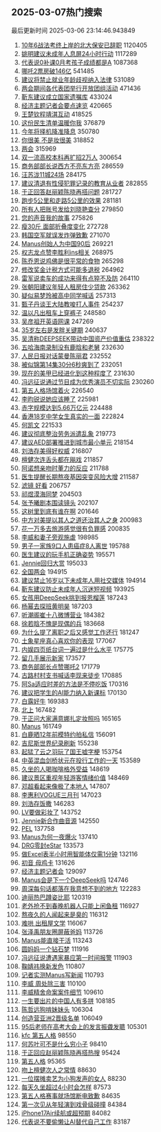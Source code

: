 ## 2025-03-07热门搜索 
最后更新时间 2025-03-06 23:14:46.943849 
1. [10年6战法考终上岸的北大保安已辞职](https://s.weibo.com/weibo?q=%2310%E5%B9%B46%E6%88%98%E6%B3%95%E8%80%83%E7%BB%88%E4%B8%8A%E5%B2%B8%E7%9A%84%E5%8C%97%E5%A4%A7%E4%BF%9D%E5%AE%89%E5%B7%B2%E8%BE%9E%E8%81%8C%23&t=31&band_rank=1&Refer=top) 1120405
1. [姚明建议未成年人息屏24小时行动](https://s.weibo.com/weibo?q=%23%E5%A7%9A%E6%98%8E%E5%BB%BA%E8%AE%AE%E6%9C%AA%E6%88%90%E5%B9%B4%E4%BA%BA%E6%81%AF%E5%B1%8F24%E5%B0%8F%E6%97%B6%E8%A1%8C%E5%8A%A8%23&t=31&band_rank=1&Refer=top) 1117289
1. [代表说0补课0月考孩子成绩都是A](https://s.weibo.com/weibo?q=%23%E4%BB%A3%E8%A1%A8%E8%AF%B40%E8%A1%A5%E8%AF%BE0%E6%9C%88%E8%80%83%E5%AD%A9%E5%AD%90%E6%88%90%E7%BB%A9%E9%83%BD%E6%98%AFA%23&t=31&band_rank=1&Refer=top) 1087368
1. [哪吒2票房破146亿](https://s.weibo.com/weibo?q=%23%E5%93%AA%E5%90%922%E7%A5%A8%E6%88%BF%E7%A0%B4146%E4%BA%BF%23&t=31&band_rank=2&Refer=top) 541485
1. [建议将禁止就业年龄歧视纳入法律](https://s.weibo.com/weibo?q=%23%E5%BB%BA%E8%AE%AE%E5%B0%86%E7%A6%81%E6%AD%A2%E5%B0%B1%E4%B8%9A%E5%B9%B4%E9%BE%84%E6%AD%A7%E8%A7%86%E7%BA%B3%E5%85%A5%E6%B3%95%E5%BE%8B%23&t=31&band_rank=2&Refer=top) 531089
1. [两会期间各代表团举行开放团组活动](https://s.weibo.com/weibo?q=%23%E4%B8%A4%E4%BC%9A%E6%9C%9F%E9%97%B4%E5%90%84%E4%BB%A3%E8%A1%A8%E5%9B%A2%E4%B8%BE%E8%A1%8C%E5%BC%80%E6%94%BE%E5%9B%A2%E7%BB%84%E6%B4%BB%E5%8A%A8%23&t=31&band_rank=3&Refer=top) 471436
1. [靳东建议成立国家遗嘱库](https://s.weibo.com/weibo?q=%23%E9%9D%B3%E4%B8%9C%E5%BB%BA%E8%AE%AE%E6%88%90%E7%AB%8B%E5%9B%BD%E5%AE%B6%E9%81%97%E5%98%B1%E5%BA%93%23&t=31&band_rank=4&Refer=top) 433024
1. [经济主题记者会要点速览](https://s.weibo.com/weibo?q=%23%E7%BB%8F%E6%B5%8E%E4%B8%BB%E9%A2%98%E8%AE%B0%E8%80%85%E4%BC%9A%E8%A6%81%E7%82%B9%E9%80%9F%E8%A7%88%23&t=31&band_rank=3&Refer=top) 420665
1. [王楚钦程靖淇互动](https://s.weibo.com/weibo?q=%23%E7%8E%8B%E6%A5%9A%E9%92%A6%E7%A8%8B%E9%9D%96%E6%B7%87%E4%BA%92%E5%8A%A8%23&t=31&band_rank=4&Refer=top) 418525
1. [这份民生清单温暖你我](https://s.weibo.com/weibo?q=%23%E8%BF%99%E4%BB%BD%E6%B0%91%E7%94%9F%E6%B8%85%E5%8D%95%E6%B8%A9%E6%9A%96%E4%BD%A0%E6%88%91%23&t=31&band_rank=3&Refer=top) 376879
1. [今年将择机降准降息](https://s.weibo.com/weibo?q=%23%E4%BB%8A%E5%B9%B4%E5%B0%86%E6%8B%A9%E6%9C%BA%E9%99%8D%E5%87%86%E9%99%8D%E6%81%AF%23&t=31&band_rank=4&Refer=top) 350780
1. [你很美 不是妆很美](https://s.weibo.com/weibo?q=%E4%BD%A0%E5%BE%88%E7%BE%8E%20%E4%B8%8D%E6%98%AF%E5%A6%86%E5%BE%88%E7%BE%8E&t=31&band_rank=5&Refer=top) 318852
1. [两会](https://s.weibo.com/weibo?q=%23%E4%B8%A4%E4%BC%9A%23&t=31&band_rank=6&Refer=top) 315969
1. [双一流高校本科再扩招2万人](https://s.weibo.com/weibo?q=%23%E5%8F%8C%E4%B8%80%E6%B5%81%E9%AB%98%E6%A0%A1%E6%9C%AC%E7%A7%91%E5%86%8D%E6%89%A9%E6%8B%9B2%E4%B8%87%E4%BA%BA%23&t=31&band_rank=7&Refer=top) 300654
1. [商务部部长说西方不亮东方亮](https://s.weibo.com/weibo?q=%23%E5%95%86%E5%8A%A1%E9%83%A8%E9%83%A8%E9%95%BF%E8%AF%B4%E8%A5%BF%E6%96%B9%E4%B8%8D%E4%BA%AE%E4%B8%9C%E6%96%B9%E4%BA%AE%23&t=31&band_rank=8&Refer=top) 286559
1. [汪苏泷11城24场](https://s.weibo.com/weibo?q=%23%E6%B1%AA%E8%8B%8F%E6%B3%B711%E5%9F%8E24%E5%9C%BA%23&t=31&band_rank=9&Refer=top) 284175
1. [建议清退有性侵犯罪记录的教育从业者](https://s.weibo.com/weibo?q=%23%E5%BB%BA%E8%AE%AE%E6%B8%85%E9%80%80%E6%9C%89%E6%80%A7%E4%BE%B5%E7%8A%AF%E7%BD%AA%E8%AE%B0%E5%BD%95%E7%9A%84%E6%95%99%E8%82%B2%E4%BB%8E%E4%B8%9A%E8%80%85%23&t=31&band_rank=10&Refer=top) 282855
1. [于正回答赵丽颖陈晓再搭问题](https://s.weibo.com/weibo?q=%23%E4%BA%8E%E6%AD%A3%E5%9B%9E%E7%AD%94%E8%B5%B5%E4%B8%BD%E9%A2%96%E9%99%88%E6%99%93%E5%86%8D%E6%90%AD%E9%97%AE%E9%A2%98%23&t=31&band_rank=11&Refer=top) 281727
1. [跑步5公里和走路5公里的效果](https://s.weibo.com/weibo?q=%E8%B7%91%E6%AD%A55%E5%85%AC%E9%87%8C%E5%92%8C%E8%B5%B0%E8%B7%AF5%E5%85%AC%E9%87%8C%E7%9A%84%E6%95%88%E6%9E%9C&t=31&band_rank=5&Refer=top) 281181
1. [所有人把账号发给刘晓艳查分](https://s.weibo.com/weibo?q=%E6%89%80%E6%9C%89%E4%BA%BA%E6%8A%8A%E8%B4%A6%E5%8F%B7%E5%8F%91%E7%BB%99%E5%88%98%E6%99%93%E8%89%B3%E6%9F%A5%E5%88%86&t=31&band_rank=12&Refer=top) 279850
1. [您的声音我的故事](https://s.weibo.com/weibo?q=%23%E6%82%A8%E7%9A%84%E5%A3%B0%E9%9F%B3%E6%88%91%E7%9A%84%E6%95%85%E4%BA%8B%23&t=31&band_rank=13&Refer=top) 275826
1. [瘦30斤 面部折叠度变化](https://s.weibo.com/weibo?q=%E7%98%A630%E6%96%A4%20%E9%9D%A2%E9%83%A8%E6%8A%98%E5%8F%A0%E5%BA%A6%E5%8F%98%E5%8C%96&t=31&band_rank=14&Refer=top) 272728
1. [韩国空军就误发炸弹致歉](https://s.weibo.com/weibo?q=%23%E9%9F%A9%E5%9B%BD%E7%A9%BA%E5%86%9B%E5%B0%B1%E8%AF%AF%E5%8F%91%E7%82%B8%E5%BC%B9%E8%87%B4%E6%AD%89%23&t=31&band_rank=15&Refer=top) 271070
1. [Manus创始人为中国90后](https://s.weibo.com/weibo?q=%23Manus%E5%88%9B%E5%A7%8B%E4%BA%BA%E4%B8%BA%E4%B8%AD%E5%9B%BD90%E5%90%8E%23&t=31&band_rank=40&Refer=top) 269221
1. [权志龙点赞李胜利ins相关](https://s.weibo.com/weibo?q=%23%E6%9D%83%E5%BF%97%E9%BE%99%E7%82%B9%E8%B5%9E%E6%9D%8E%E8%83%9C%E5%88%A9ins%E7%9B%B8%E5%85%B3%23&t=31&band_rank=16&Refer=top) 268975
1. [陈乔恩说鸡佛是很平常的食物](https://s.weibo.com/weibo?q=%23%E9%99%88%E4%B9%94%E6%81%A9%E8%AF%B4%E9%B8%A1%E4%BD%9B%E6%98%AF%E5%BE%88%E5%B9%B3%E5%B8%B8%E7%9A%84%E9%A3%9F%E7%89%A9%23&t=31&band_rank=17&Refer=top) 265298
1. [修改奖金计税方式可能多退税](https://s.weibo.com/weibo?q=%23%E4%BF%AE%E6%94%B9%E5%A5%96%E9%87%91%E8%AE%A1%E7%A8%8E%E6%96%B9%E5%BC%8F%E5%8F%AF%E8%83%BD%E5%A4%9A%E9%80%80%E7%A8%8E%23&t=31&band_rank=18&Refer=top) 264962
1. [雷军说卖车的成功来得有点猝不及防](https://s.weibo.com/weibo?q=%23%E9%9B%B7%E5%86%9B%E8%AF%B4%E5%8D%96%E8%BD%A6%E7%9A%84%E6%88%90%E5%8A%9F%E6%9D%A5%E5%BE%97%E6%9C%89%E7%82%B9%E7%8C%9D%E4%B8%8D%E5%8F%8A%E9%98%B2%23&t=31&band_rank=22&Refer=top) 264110
1. [张朝阳建议年轻人租房住少贷款](https://s.weibo.com/weibo?q=%23%E5%BC%A0%E6%9C%9D%E9%98%B3%E5%BB%BA%E8%AE%AE%E5%B9%B4%E8%BD%BB%E4%BA%BA%E7%A7%9F%E6%88%BF%E4%BD%8F%E5%B0%91%E8%B4%B7%E6%AC%BE%23&t=31&band_rank=19&Refer=top) 263362
1. [疑似易梦玲被高中同学喊话](https://s.weibo.com/weibo?q=%23%E7%96%91%E4%BC%BC%E6%98%93%E6%A2%A6%E7%8E%B2%E8%A2%AB%E9%AB%98%E4%B8%AD%E5%90%8C%E5%AD%A6%E5%96%8A%E8%AF%9D%23&t=31&band_rank=20&Refer=top) 257313
1. [甄子丹谈王大陆教唆打人事件](https://s.weibo.com/weibo?q=%23%E7%94%84%E5%AD%90%E4%B8%B9%E8%B0%88%E7%8E%8B%E5%A4%A7%E9%99%86%E6%95%99%E5%94%86%E6%89%93%E4%BA%BA%E4%BA%8B%E4%BB%B6%23&t=31&band_rank=21&Refer=top) 254237
1. [温以凡出租车上穿裤子](https://s.weibo.com/weibo?q=%E6%B8%A9%E4%BB%A5%E5%87%A1%E5%87%BA%E7%A7%9F%E8%BD%A6%E4%B8%8A%E7%A9%BF%E8%A3%A4%E5%AD%90&t=31&band_rank=22&Refer=top) 248580
1. [吴彦祖开英语网课](https://s.weibo.com/weibo?q=%23%E5%90%B4%E5%BD%A6%E7%A5%96%E5%BC%80%E8%8B%B1%E8%AF%AD%E7%BD%91%E8%AF%BE%23&t=31&band_rank=23&Refer=top) 247269
1. [35岁左右是发胖关键期](https://s.weibo.com/weibo?q=%2335%E5%B2%81%E5%B7%A6%E5%8F%B3%E6%98%AF%E5%8F%91%E8%83%96%E5%85%B3%E9%94%AE%E6%9C%9F%23&t=31&band_rank=24&Refer=top) 240637
1. [吴清称DEEPSEEK带动中国资产价值重估](https://s.weibo.com/weibo?q=%23%E5%90%B4%E6%B8%85%E7%A7%B0DEEPSEEK%E5%B8%A6%E5%8A%A8%E4%B8%AD%E5%9B%BD%E8%B5%84%E4%BA%A7%E4%BB%B7%E5%80%BC%E9%87%8D%E4%BC%B0%23&t=31&band_rank=25&Refer=top) 238322
1. [五哈海南录制没有鹿晗和老舅](https://s.weibo.com/weibo?q=%23%E4%BA%94%E5%93%88%E6%B5%B7%E5%8D%97%E5%BD%95%E5%88%B6%E6%B2%A1%E6%9C%89%E9%B9%BF%E6%99%97%E5%92%8C%E8%80%81%E8%88%85%23&t=31&band_rank=26&Refer=top) 232630
1. [人民日报对话蒙曼陈丽君](https://s.weibo.com/weibo?q=%23%E4%BA%BA%E6%B0%91%E6%97%A5%E6%8A%A5%E5%AF%B9%E8%AF%9D%E8%92%99%E6%9B%BC%E9%99%88%E4%B8%BD%E5%90%9B%23&t=31&band_rank=8&Refer=top) 232552
1. [被似锦第14集30分6秒爽到了](https://s.weibo.com/weibo?q=%E8%A2%AB%E4%BC%BC%E9%94%A6%E7%AC%AC14%E9%9B%8630%E5%88%866%E7%A7%92%E7%88%BD%E5%88%B0%E4%BA%86&t=31&band_rank=9&Refer=top) 232051
1. [现在的美甲已经进化到这种程度了](https://s.weibo.com/weibo?q=%E7%8E%B0%E5%9C%A8%E7%9A%84%E7%BE%8E%E7%94%B2%E5%B7%B2%E7%BB%8F%E8%BF%9B%E5%8C%96%E5%88%B0%E8%BF%99%E7%A7%8D%E7%A8%8B%E5%BA%A6%E4%BA%86&t=31&band_rank=27&Refer=top) 231630
1. [冯远征说通过节目成为优秀演员不切实际](https://s.weibo.com/weibo?q=%23%E5%86%AF%E8%BF%9C%E5%BE%81%E8%AF%B4%E9%80%9A%E8%BF%87%E8%8A%82%E7%9B%AE%E6%88%90%E4%B8%BA%E4%BC%98%E7%A7%80%E6%BC%94%E5%91%98%E4%B8%8D%E5%88%87%E5%AE%9E%E9%99%85%23&t=31&band_rank=10&Refer=top) 230260
1. [第五人格场馆着火](https://s.weibo.com/weibo?q=%23%E7%AC%AC%E4%BA%94%E4%BA%BA%E6%A0%BC%E5%9C%BA%E9%A6%86%E7%9D%80%E7%81%AB%23&t=31&band_rank=11&Refer=top) 226540
1. [李昀锐说她应该睡了](https://s.weibo.com/weibo?q=%23%E6%9D%8E%E6%98%80%E9%94%90%E8%AF%B4%E5%A5%B9%E5%BA%94%E8%AF%A5%E7%9D%A1%E4%BA%86%23&t=31&band_rank=12&Refer=top) 225981
1. [赤字规模达到5.66万亿元](https://s.weibo.com/weibo?q=%23%E8%B5%A4%E5%AD%97%E8%A7%84%E6%A8%A1%E8%BE%BE%E5%88%B05.66%E4%B8%87%E4%BA%BF%E5%85%83%23&t=31&band_rank=7&Refer=top) 224488
1. [香港18岁中学女生真实的一面](https://s.weibo.com/weibo?q=%E9%A6%99%E6%B8%AF18%E5%B2%81%E4%B8%AD%E5%AD%A6%E5%A5%B3%E7%94%9F%E7%9C%9F%E5%AE%9E%E7%9A%84%E4%B8%80%E9%9D%A2&t=31&band_rank=13&Refer=top) 222824
1. [何凯文](https://s.weibo.com/weibo?q=%E4%BD%95%E5%87%AF%E6%96%87&t=31&band_rank=14&Refer=top) 221533
1. [建议彻底整治劳务派遣乱象](https://s.weibo.com/weibo?q=%23%E5%BB%BA%E8%AE%AE%E5%BD%BB%E5%BA%95%E6%95%B4%E6%B2%BB%E5%8A%B3%E5%8A%A1%E6%B4%BE%E9%81%A3%E4%B9%B1%E8%B1%A1%23&t=31&band_rank=28&Refer=top) 219773
1. [建议AED部署推进到城市最小单元](https://s.weibo.com/weibo?q=%23%E5%BB%BA%E8%AE%AEAED%E9%83%A8%E7%BD%B2%E6%8E%A8%E8%BF%9B%E5%88%B0%E5%9F%8E%E5%B8%82%E6%9C%80%E5%B0%8F%E5%8D%95%E5%85%83%23&t=31&band_rank=15&Refer=top) 218154
1. [刘浩存美得好权威](https://s.weibo.com/weibo?q=%E5%88%98%E6%B5%A9%E5%AD%98%E7%BE%8E%E5%BE%97%E5%A5%BD%E6%9D%83%E5%A8%81&t=31&band_rank=16&Refer=top) 216807
1. [檀健次连舌头都在飚戏](https://s.weibo.com/weibo?q=%E6%AA%80%E5%81%A5%E6%AC%A1%E8%BF%9E%E8%88%8C%E5%A4%B4%E9%83%BD%E5%9C%A8%E9%A3%9A%E6%88%8F&t=31&band_rank=18&Refer=top) 211857
1. [阿诺想亲吻时董力的反应](https://s.weibo.com/weibo?q=%23%E9%98%BF%E8%AF%BA%E6%83%B3%E4%BA%B2%E5%90%BB%E6%97%B6%E8%91%A3%E5%8A%9B%E7%9A%84%E5%8F%8D%E5%BA%94%23&t=31&band_rank=12&Refer=top) 211788
1. [医生提醒长期熬夜基因突变风险大增](https://s.weibo.com/weibo?q=%23%E5%8C%BB%E7%94%9F%E6%8F%90%E9%86%92%E9%95%BF%E6%9C%9F%E7%86%AC%E5%A4%9C%E5%9F%BA%E5%9B%A0%E7%AA%81%E5%8F%98%E9%A3%8E%E9%99%A9%E5%A4%A7%E5%A2%9E%23&t=31&band_rank=29&Refer=top) 211587
1. [滤镜 好看](https://s.weibo.com/weibo?q=%E6%BB%A4%E9%95%9C%20%E5%A5%BD%E7%9C%8B&t=31&band_rank=8&Refer=top) 206757
1. [祁煜漠海同梦](https://s.weibo.com/weibo?q=%E7%A5%81%E7%85%9C%E6%BC%A0%E6%B5%B7%E5%90%8C%E6%A2%A6&t=31&band_rank=30&Refer=top) 204503
1. [张予曦剧本围读镜头](https://s.weibo.com/weibo?q=%E5%BC%A0%E4%BA%88%E6%9B%A6%E5%89%A7%E6%9C%AC%E5%9B%B4%E8%AF%BB%E9%95%9C%E5%A4%B4&t=31&band_rank=9&Refer=top) 202107
1. [这树里到底有谁在啊](https://s.weibo.com/weibo?q=%23%E8%BF%99%E6%A0%91%E9%87%8C%E5%88%B0%E5%BA%95%E6%9C%89%E8%B0%81%E5%9C%A8%E5%95%8A%23&t=31&band_rank=31&Refer=top) 201646
1. [中方对美提以其人之道还治其人之身](https://s.weibo.com/weibo?q=%23%E4%B8%AD%E6%96%B9%E5%AF%B9%E7%BE%8E%E6%8F%90%E4%BB%A5%E5%85%B6%E4%BA%BA%E4%B9%8B%E9%81%93%E8%BF%98%E6%B2%BB%E5%85%B6%E4%BA%BA%E4%B9%8B%E8%BA%AB%23&t=31&band_rank=10&Refer=top) 200983
1. [花一万多去旅游感觉很有负罪感](https://s.weibo.com/weibo?q=%E8%8A%B1%E4%B8%80%E4%B8%87%E5%A4%9A%E5%8E%BB%E6%97%85%E6%B8%B8%E6%84%9F%E8%A7%89%E5%BE%88%E6%9C%89%E8%B4%9F%E7%BD%AA%E6%84%9F&t=31&band_rank=32&Refer=top) 200835
1. [李威和妻子旁观施虐](https://s.weibo.com/weibo?q=%23%E6%9D%8E%E5%A8%81%E5%92%8C%E5%A6%BB%E5%AD%90%E6%97%81%E8%A7%82%E6%96%BD%E8%99%90%23&t=31&band_rank=11&Refer=top) 198985
1. [男子一家族9口人患癌症8人离世](https://s.weibo.com/weibo?q=%23%E7%94%B7%E5%AD%90%E4%B8%80%E5%AE%B6%E6%97%8F9%E5%8F%A3%E4%BA%BA%E6%82%A3%E7%99%8C%E7%97%878%E4%BA%BA%E7%A6%BB%E4%B8%96%23&t=31&band_rank=21&Refer=top) 195788
1. [医生建议的玩手机正确姿势](https://s.weibo.com/weibo?q=%23%E5%8C%BB%E7%94%9F%E5%BB%BA%E8%AE%AE%E7%9A%84%E7%8E%A9%E6%89%8B%E6%9C%BA%E6%AD%A3%E7%A1%AE%E5%A7%BF%E5%8A%BF%23&t=31&band_rank=22&Refer=top) 195571
1. [Jennie回归大赏](https://s.weibo.com/weibo?q=Jennie%E5%9B%9E%E5%BD%92%E5%A4%A7%E8%B5%8F&t=31&band_rank=13&Refer=top) 195033
1. [全国两会](https://s.weibo.com/weibo?q=%23%E5%85%A8%E5%9B%BD%E4%B8%A4%E4%BC%9A%23&t=31&band_rank=14&Refer=top) 194915
1. [建议禁止16岁以下未成年人用社交媒体](https://s.weibo.com/weibo?q=%23%E5%BB%BA%E8%AE%AE%E7%A6%81%E6%AD%A216%E5%B2%81%E4%BB%A5%E4%B8%8B%E6%9C%AA%E6%88%90%E5%B9%B4%E4%BA%BA%E7%94%A8%E7%A4%BE%E4%BA%A4%E5%AA%92%E4%BD%93%23&t=31&band_rank=33&Refer=top) 194914
1. [靳东建议防止未成年人沉迷短视频](https://s.weibo.com/weibo?q=%23%E9%9D%B3%E4%B8%9C%E5%BB%BA%E8%AE%AE%E9%98%B2%E6%AD%A2%E6%9C%AA%E6%88%90%E5%B9%B4%E4%BA%BA%E6%B2%89%E8%BF%B7%E7%9F%AD%E8%A7%86%E9%A2%91%23&t=31&band_rank=15&Refer=top) 193925
1. [女孩用DeepSeek挑到报恩榴莲](https://s.weibo.com/weibo?q=%23%E5%A5%B3%E5%AD%A9%E7%94%A8DeepSeek%E6%8C%91%E5%88%B0%E6%8A%A5%E6%81%A9%E6%A6%B4%E8%8E%B2%23&t=31&band_rank=23&Refer=top) 187243
1. [杨幂去探班黄明昊](https://s.weibo.com/weibo?q=%23%E6%9D%A8%E5%B9%82%E5%8E%BB%E6%8E%A2%E7%8F%AD%E9%BB%84%E6%98%8E%E6%98%8A%23&t=31&band_rank=18&Refer=top) 187203
1. [听潮阁崔十八微博营业](https://s.weibo.com/weibo?q=%E5%90%AC%E6%BD%AE%E9%98%81%E5%B4%94%E5%8D%81%E5%85%AB%E5%BE%AE%E5%8D%9A%E8%90%A5%E4%B8%9A&t=31&band_rank=34&Refer=top) 184382
1. [徐若晗不愧是现偶的兵](https://s.weibo.com/weibo?q=%E5%BE%90%E8%8B%A5%E6%99%97%E4%B8%8D%E6%84%A7%E6%98%AF%E7%8E%B0%E5%81%B6%E7%9A%84%E5%85%B5&t=31&band_rank=19&Refer=top) 183668
1. [为什么提了离职之后又感觉工作还行](https://s.weibo.com/weibo?q=%E4%B8%BA%E4%BB%80%E4%B9%88%E6%8F%90%E4%BA%86%E7%A6%BB%E8%81%8C%E4%B9%8B%E5%90%8E%E5%8F%88%E6%84%9F%E8%A7%89%E5%B7%A5%E4%BD%9C%E8%BF%98%E8%A1%8C&t=31&band_rank=21&Refer=top) 181247
1. [土象星座真心喜欢你的表现](https://s.weibo.com/weibo?q=%23%E5%9C%9F%E8%B1%A1%E6%98%9F%E5%BA%A7%E7%9C%9F%E5%BF%83%E5%96%9C%E6%AC%A2%E4%BD%A0%E7%9A%84%E8%A1%A8%E7%8E%B0%23&t=31&band_rank=24&Refer=top) 177067
1. [内娱四页纸台词一遍过是什么水平](https://s.weibo.com/weibo?q=%E5%86%85%E5%A8%B1%E5%9B%9B%E9%A1%B5%E7%BA%B8%E5%8F%B0%E8%AF%8D%E4%B8%80%E9%81%8D%E8%BF%87%E6%98%AF%E4%BB%80%E4%B9%88%E6%B0%B4%E5%B9%B3&t=31&band_rank=23&Refer=top) 175775
1. [留几手展示新家](https://s.weibo.com/weibo?q=%23%E7%95%99%E5%87%A0%E6%89%8B%E5%B1%95%E7%A4%BA%E6%96%B0%E5%AE%B6%23&t=31&band_rank=24&Refer=top) 173577
1. [商务部部长点赞哪吒2](https://s.weibo.com/weibo?q=%23%E5%95%86%E5%8A%A1%E9%83%A8%E9%83%A8%E9%95%BF%E7%82%B9%E8%B5%9E%E5%93%AA%E5%90%922%23&t=31&band_rank=35&Refer=top) 171779
1. [古路村村支书喊话李现来徒步](https://s.weibo.com/weibo?q=%23%E5%8F%A4%E8%B7%AF%E6%9D%91%E6%9D%91%E6%94%AF%E4%B9%A6%E5%96%8A%E8%AF%9D%E6%9D%8E%E7%8E%B0%E6%9D%A5%E5%BE%92%E6%AD%A5%23&t=31&band_rank=25&Refer=top) 170885
1. [阿Sa适应时差的方法是不停吃饭](https://s.weibo.com/weibo?q=%E9%98%BFSa%E9%80%82%E5%BA%94%E6%97%B6%E5%B7%AE%E7%9A%84%E6%96%B9%E6%B3%95%E6%98%AF%E4%B8%8D%E5%81%9C%E5%90%83%E9%A5%AD&t=31&band_rank=26&Refer=top) 170316
1. [建议把学生的AI能力纳入新课标](https://s.weibo.com/weibo?q=%23%E5%BB%BA%E8%AE%AE%E6%8A%8A%E5%AD%A6%E7%94%9F%E7%9A%84AI%E8%83%BD%E5%8A%9B%E7%BA%B3%E5%85%A5%E6%96%B0%E8%AF%BE%E6%A0%87%23&t=31&band_rank=27&Refer=top) 170130
1. [白露好牛](https://s.weibo.com/weibo?q=%E7%99%BD%E9%9C%B2%E5%A5%BD%E7%89%9B&t=31&band_rank=36&Refer=top) 169383
1. [北上](https://s.weibo.com/weibo?q=%E5%8C%97%E4%B8%8A&t=31&band_rank=28&Refer=top) 167482
1. [于正问大家满意娜扎定妆照吗](https://s.weibo.com/weibo?q=%23%E4%BA%8E%E6%AD%A3%E9%97%AE%E5%A4%A7%E5%AE%B6%E6%BB%A1%E6%84%8F%E5%A8%9C%E6%89%8E%E5%AE%9A%E5%A6%86%E7%85%A7%E5%90%97%23&t=31&band_rank=37&Refer=top) 165165
1. [Manus](https://s.weibo.com/weibo?q=Manus&t=31&band_rank=38&Refer=top) 161749
1. [白鹿晒12年前模特约拍私信](https://s.weibo.com/weibo?q=%23%E7%99%BD%E9%B9%BF%E6%99%9212%E5%B9%B4%E5%89%8D%E6%A8%A1%E7%89%B9%E7%BA%A6%E6%8B%8D%E7%A7%81%E4%BF%A1%23&t=31&band_rank=39&Refer=top) 156091
1. [吉尼斯世界纪录刷新](https://s.weibo.com/weibo?q=%23%E5%90%89%E5%B0%BC%E6%96%AF%E4%B8%96%E7%95%8C%E7%BA%AA%E5%BD%95%E5%88%B7%E6%96%B0%23&t=31&band_rank=29&Refer=top) 155238
1. [起猛了云之羽玩了国王嘘字梗](https://s.weibo.com/weibo?q=%E8%B5%B7%E7%8C%9B%E4%BA%86%E4%BA%91%E4%B9%8B%E7%BE%BD%E7%8E%A9%E4%BA%86%E5%9B%BD%E7%8E%8B%E5%98%98%E5%AD%97%E6%A2%97&t=31&band_rank=30&Refer=top) 153754
1. [中英混血剑桥状元在投行工作的一天](https://s.weibo.com/weibo?q=%E4%B8%AD%E8%8B%B1%E6%B7%B7%E8%A1%80%E5%89%91%E6%A1%A5%E7%8A%B6%E5%85%83%E5%9C%A8%E6%8A%95%E8%A1%8C%E5%B7%A5%E4%BD%9C%E7%9A%84%E4%B8%80%E5%A4%A9&t=31&band_rank=31&Refer=top) 153589
1. [久坐的人喝咖啡格外受益](https://s.weibo.com/weibo?q=%23%E4%B9%85%E5%9D%90%E7%9A%84%E4%BA%BA%E5%96%9D%E5%92%96%E5%95%A1%E6%A0%BC%E5%A4%96%E5%8F%97%E7%9B%8A%23&t=31&band_rank=41&Refer=top) 148619
1. [建议景区重视年轻游客情绪价值](https://s.weibo.com/weibo?q=%23%E5%BB%BA%E8%AE%AE%E6%99%AF%E5%8C%BA%E9%87%8D%E8%A7%86%E5%B9%B4%E8%BD%BB%E6%B8%B8%E5%AE%A2%E6%83%85%E7%BB%AA%E4%BB%B7%E5%80%BC%23&t=31&band_rank=34&Refer=top) 148469
1. [邓超看起来像极了本地人](https://s.weibo.com/weibo?q=%23%E9%82%93%E8%B6%85%E7%9C%8B%E8%B5%B7%E6%9D%A5%E5%83%8F%E6%9E%81%E4%BA%86%E6%9C%AC%E5%9C%B0%E4%BA%BA%23&t=31&band_rank=35&Refer=top) 147807
1. [李惠利VOGUE三月刊](https://s.weibo.com/weibo?q=%23%E6%9D%8E%E6%83%A0%E5%88%A9VOGUE%E4%B8%89%E6%9C%88%E5%88%8A%23&t=31&band_rank=42&Refer=top) 147023
1. [刘浩存饭撒](https://s.weibo.com/weibo?q=%E5%88%98%E6%B5%A9%E5%AD%98%E9%A5%AD%E6%92%92&t=31&band_rank=36&Refer=top) 146283
1. [LV要做彩妆了](https://s.weibo.com/weibo?q=%23LV%E8%A6%81%E5%81%9A%E5%BD%A9%E5%A6%86%E4%BA%86%23&t=31&band_rank=37&Refer=top) 143752
1. [Jennie新合作曲音源](https://s.weibo.com/weibo?q=Jennie%E6%96%B0%E5%90%88%E4%BD%9C%E6%9B%B2%E9%9F%B3%E6%BA%90&t=31&band_rank=27&Refer=top) 142550
1. [PEL](https://s.weibo.com/weibo?q=PEL&t=31&band_rank=28&Refer=top) 137758
1. [Manus为何一夜爆火](https://s.weibo.com/weibo?q=%23Manus%E4%B8%BA%E4%BD%95%E4%B8%80%E5%A4%9C%E7%88%86%E7%81%AB%23&t=31&band_rank=43&Refer=top) 137410
1. [DRG零封eStar](https://s.weibo.com/weibo?q=%23DRG%E9%9B%B6%E5%B0%81eStar%23&t=31&band_rank=29&Refer=top) 133573
1. [做Excel表半小时用智能体仅需1分钟](https://s.weibo.com/weibo?q=%23%E5%81%9AExcel%E8%A1%A8%E5%8D%8A%E5%B0%8F%E6%97%B6%E7%94%A8%E6%99%BA%E8%83%BD%E4%BD%93%E4%BB%85%E9%9C%801%E5%88%86%E9%92%9F%23&t=31&band_rank=30&Refer=top) 132116
1. [初音 母鸡卡](https://s.weibo.com/weibo?q=%E5%88%9D%E9%9F%B3%20%E6%AF%8D%E9%B8%A1%E5%8D%A1&t=31&band_rank=31&Refer=top) 131626
1. [经济主题记者会](https://s.weibo.com/weibo?q=%23%E7%BB%8F%E6%B5%8E%E4%B8%BB%E9%A2%98%E8%AE%B0%E8%80%85%E4%BC%9A%23&t=31&band_rank=44&Refer=top) 129097
1. [Manus会是下一个DeepSeek吗](https://s.weibo.com/weibo?q=%23Manus%E4%BC%9A%E6%98%AF%E4%B8%8B%E4%B8%80%E4%B8%AADeepSeek%E5%90%97%23&t=31&band_rank=45&Refer=top) 124746
1. [周深每句话都落在我意想不到的地方](https://s.weibo.com/weibo?q=%E5%91%A8%E6%B7%B1%E6%AF%8F%E5%8F%A5%E8%AF%9D%E9%83%BD%E8%90%BD%E5%9C%A8%E6%88%91%E6%84%8F%E6%83%B3%E4%B8%8D%E5%88%B0%E7%9A%84%E5%9C%B0%E6%96%B9&t=31&band_rank=46&Refer=top) 122283
1. [迪丽热巴蹲姿比耶](https://s.weibo.com/weibo?q=%23%E8%BF%AA%E4%B8%BD%E7%83%AD%E5%B7%B4%E8%B9%B2%E5%A7%BF%E6%AF%94%E8%80%B6%23&t=31&band_rank=47&Refer=top) 120319
1. [老外抢不到春晚机器人只能上闲鱼租](https://s.weibo.com/weibo?q=%23%E8%80%81%E5%A4%96%E6%8A%A2%E4%B8%8D%E5%88%B0%E6%98%A5%E6%99%9A%E6%9C%BA%E5%99%A8%E4%BA%BA%E5%8F%AA%E8%83%BD%E4%B8%8A%E9%97%B2%E9%B1%BC%E7%A7%9F%23&t=31&band_rank=39&Refer=top) 116927
1. [熬夜久的人闻起来是臭的](https://s.weibo.com/weibo?q=%E7%86%AC%E5%A4%9C%E4%B9%85%E7%9A%84%E4%BA%BA%E9%97%BB%E8%B5%B7%E6%9D%A5%E6%98%AF%E8%87%AD%E7%9A%84&t=31&band_rank=40&Refer=top) 116312
1. [难哄 出租屋文学](https://s.weibo.com/weibo?q=%E9%9A%BE%E5%93%84%20%E5%87%BA%E7%A7%9F%E5%B1%8B%E6%96%87%E5%AD%A6&t=31&band_rank=41&Refer=top) 116067
1. [张泽禹朋友圈屏蔽爸妈](https://s.weibo.com/weibo?q=%23%E5%BC%A0%E6%B3%BD%E7%A6%B9%E6%9C%8B%E5%8F%8B%E5%9C%88%E5%B1%8F%E8%94%BD%E7%88%B8%E5%A6%88%23&t=31&band_rank=33&Refer=top) 113726
1. [Manus能直接干活](https://s.weibo.com/weibo?q=%23Manus%E8%83%BD%E7%9B%B4%E6%8E%A5%E5%B9%B2%E6%B4%BB%23&t=31&band_rank=34&Refer=top) 113243
1. [圆妈妈一个钻石梦](https://s.weibo.com/weibo?q=%23%E5%9C%86%E5%A6%88%E5%A6%88%E4%B8%80%E4%B8%AA%E9%92%BB%E7%9F%B3%E6%A2%A6%23&t=31&band_rank=35&Refer=top) 111916
1. [冯远征说遭遇家暴应第一时间报警](https://s.weibo.com/weibo?q=%23%E5%86%AF%E8%BF%9C%E5%BE%81%E8%AF%B4%E9%81%AD%E9%81%87%E5%AE%B6%E6%9A%B4%E5%BA%94%E7%AC%AC%E4%B8%80%E6%97%B6%E9%97%B4%E6%8A%A5%E8%AD%A6%23&t=31&band_rank=48&Refer=top) 111903
1. [鞠婧祎换新发色](https://s.weibo.com/weibo?q=%23%E9%9E%A0%E5%A9%A7%E7%A5%8E%E6%8D%A2%E6%96%B0%E5%8F%91%E8%89%B2%23&t=31&band_rank=43&Refer=top) 110807
1. [记者实测Manus写新闻](https://s.weibo.com/weibo?q=%E8%AE%B0%E8%80%85%E5%AE%9E%E6%B5%8BManus%E5%86%99%E6%96%B0%E9%97%BB&t=31&band_rank=36&Refer=top) 110793
1. [李威 周处除三害](https://s.weibo.com/weibo?q=%E6%9D%8E%E5%A8%81%20%E5%91%A8%E5%A4%84%E9%99%A4%E4%B8%89%E5%AE%B3&t=31&band_rank=38&Refer=top) 110100
1. [李威精舍命案案件细节](https://s.weibo.com/weibo?q=%23%E6%9D%8E%E5%A8%81%E7%B2%BE%E8%88%8D%E5%91%BD%E6%A1%88%E6%A1%88%E4%BB%B6%E7%BB%86%E8%8A%82%23&t=31&band_rank=39&Refer=top) 109610
1. [一生要出片的中国人有多拼](https://s.weibo.com/weibo?q=%23%E4%B8%80%E7%94%9F%E8%A6%81%E5%87%BA%E7%89%87%E7%9A%84%E4%B8%AD%E5%9B%BD%E4%BA%BA%E6%9C%89%E5%A4%9A%E6%8B%BC%23&t=31&band_rank=49&Refer=top) 108185
1. [陈哲远狗啃妹妹头](https://s.weibo.com/weibo?q=%23%E9%99%88%E5%93%B2%E8%BF%9C%E7%8B%97%E5%95%83%E5%A6%B9%E5%A6%B9%E5%A4%B4%23&t=31&band_rank=45&Refer=top) 106304
1. [创造营亚洲2晋级名单](https://s.weibo.com/weibo?q=%E5%88%9B%E9%80%A0%E8%90%A5%E4%BA%9A%E6%B4%B22%E6%99%8B%E7%BA%A7%E5%90%8D%E5%8D%95&t=31&band_rank=50&Refer=top) 106049
1. [95后老师在高考大会上的发言振聋发聩](https://s.weibo.com/weibo?q=95%E5%90%8E%E8%80%81%E5%B8%88%E5%9C%A8%E9%AB%98%E8%80%83%E5%A4%A7%E4%BC%9A%E4%B8%8A%E7%9A%84%E5%8F%91%E8%A8%80%E6%8C%AF%E8%81%8B%E5%8F%91%E8%81%A9&t=31&band_rank=40&Refer=top) 105301
1. [kfc 第五人格](https://s.weibo.com/weibo?q=kfc%20%E7%AC%AC%E4%BA%94%E4%BA%BA%E6%A0%BC&t=31&band_rank=46&Refer=top) 98550
1. [何苏叶可不是什么穷小子](https://s.weibo.com/weibo?q=%E4%BD%95%E8%8B%8F%E5%8F%B6%E5%8F%AF%E4%B8%8D%E6%98%AF%E4%BB%80%E4%B9%88%E7%A9%B7%E5%B0%8F%E5%AD%90&t=31&band_rank=47&Refer=top) 98410
1. [于正回应赵丽颖陈晓再搭热搜](https://s.weibo.com/weibo?q=%23%E4%BA%8E%E6%AD%A3%E5%9B%9E%E5%BA%94%E8%B5%B5%E4%B8%BD%E9%A2%96%E9%99%88%E6%99%93%E5%86%8D%E6%90%AD%E7%83%AD%E6%90%9C%23&t=31&band_rank=48&Refer=top) 95424
1. [第五人格](https://s.weibo.com/weibo?q=%23%E7%AC%AC%E4%BA%94%E4%BA%BA%E6%A0%BC%23&t=31&band_rank=42&Refer=top) 95365
1. [吻上檀健次人之常情](https://s.weibo.com/weibo?q=%E5%90%BB%E4%B8%8A%E6%AA%80%E5%81%A5%E6%AC%A1%E4%BA%BA%E4%B9%8B%E5%B8%B8%E6%83%85&t=31&band_rank=44&Refer=top) 88630
1. [一位摆摊卖艺为小狗发声的女人](https://s.weibo.com/weibo?q=%E4%B8%80%E4%BD%8D%E6%91%86%E6%91%8A%E5%8D%96%E8%89%BA%E4%B8%BA%E5%B0%8F%E7%8B%97%E5%8F%91%E5%A3%B0%E7%9A%84%E5%A5%B3%E4%BA%BA&t=31&band_rank=49&Refer=top) 88230
1. [每天久坐超过4小时会怎样](https://s.weibo.com/weibo?q=%23%E6%AF%8F%E5%A4%A9%E4%B9%85%E5%9D%90%E8%B6%85%E8%BF%874%E5%B0%8F%E6%97%B6%E4%BC%9A%E6%80%8E%E6%A0%B7%23&t=31&band_rank=45&Refer=top) 87573
1. [第五人格赛事就场馆断电致歉](https://s.weibo.com/weibo?q=%23%E7%AC%AC%E4%BA%94%E4%BA%BA%E6%A0%BC%E8%B5%9B%E4%BA%8B%E5%B0%B1%E5%9C%BA%E9%A6%86%E6%96%AD%E7%94%B5%E8%87%B4%E6%AD%89%23&t=31&band_rank=47&Refer=top) 84635
1. [第一次见从年轻演到戏骨级碰撞](https://s.weibo.com/weibo?q=%E7%AC%AC%E4%B8%80%E6%AC%A1%E8%A7%81%E4%BB%8E%E5%B9%B4%E8%BD%BB%E6%BC%94%E5%88%B0%E6%88%8F%E9%AA%A8%E7%BA%A7%E7%A2%B0%E6%92%9E&t=31&band_rank=50&Refer=top) 84384
1. [iPhone17Air续航或超预期](https://s.weibo.com/weibo?q=%23iPhone17Air%E7%BB%AD%E8%88%AA%E6%88%96%E8%B6%85%E9%A2%84%E6%9C%9F%23&t=31&band_rank=48&Refer=top) 84082
1. [代表说不要偷懒让AI替代自己工作](https://s.weibo.com/weibo?q=%23%E4%BB%A3%E8%A1%A8%E8%AF%B4%E4%B8%8D%E8%A6%81%E5%81%B7%E6%87%92%E8%AE%A9AI%E6%9B%BF%E4%BB%A3%E8%87%AA%E5%B7%B1%E5%B7%A5%E4%BD%9C%23&t=31&band_rank=49&Refer=top) 83187
